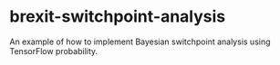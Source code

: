 # brexit-switchpoint-analysis
An example of how to implement Bayesian switchpoint analysis using TensorFlow probability.
